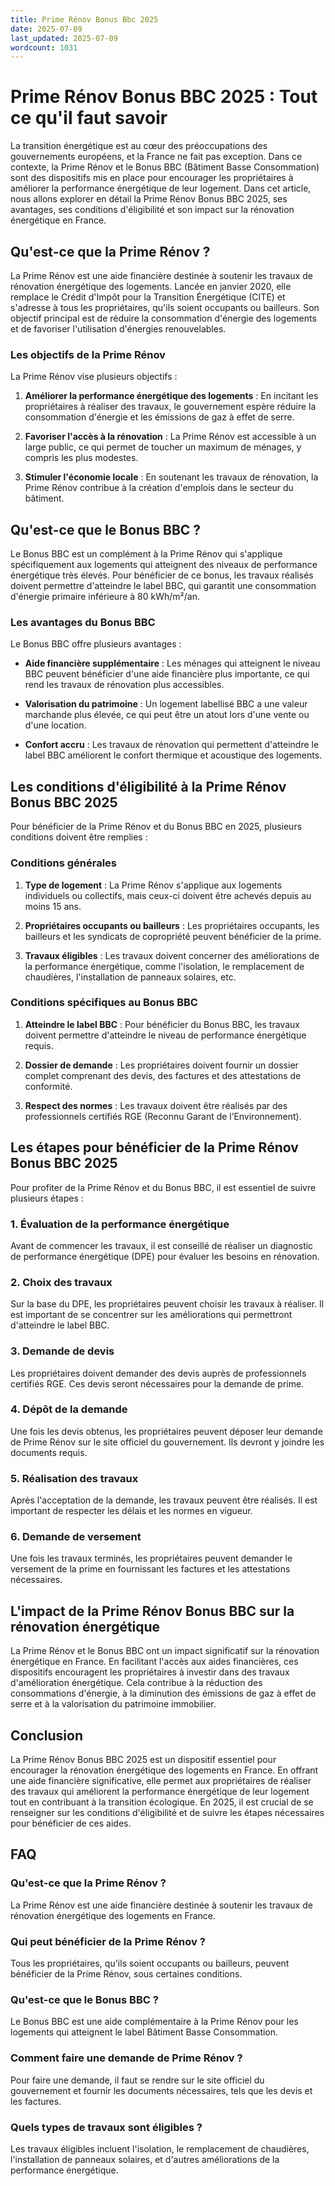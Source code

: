 ```yaml
---
title: Prime Rénov Bonus Bbc 2025
date: 2025-07-09
last_updated: 2025-07-09
wordcount: 1031
---
```


# Prime Rénov Bonus BBC 2025 : Tout ce qu'il faut savoir

La transition énergétique est au cœur des préoccupations des gouvernements européens, et la France ne fait pas exception. Dans ce contexte, la Prime Rénov et le Bonus BBC (Bâtiment Basse Consommation) sont des dispositifs mis en place pour encourager les propriétaires à améliorer la performance énergétique de leur logement. Dans cet article, nous allons explorer en détail la Prime Rénov Bonus BBC 2025, ses avantages, ses conditions d'éligibilité et son impact sur la rénovation énergétique en France.

## Qu'est-ce que la Prime Rénov ?

La Prime Rénov est une aide financière destinée à soutenir les travaux de rénovation énergétique des logements. Lancée en janvier 2020, elle remplace le Crédit d'Impôt pour la Transition Énergétique (CITE) et s'adresse à tous les propriétaires, qu'ils soient occupants ou bailleurs. Son objectif principal est de réduire la consommation d'énergie des logements et de favoriser l'utilisation d'énergies renouvelables.

### Les objectifs de la Prime Rénov

La Prime Rénov vise plusieurs objectifs :

1. **Améliorer la performance énergétique des logements** : En incitant les propriétaires à réaliser des travaux, le gouvernement espère réduire la consommation d'énergie et les émissions de gaz à effet de serre.
   
2. **Favoriser l'accès à la rénovation** : La Prime Rénov est accessible à un large public, ce qui permet de toucher un maximum de ménages, y compris les plus modestes.

3. **Stimuler l'économie locale** : En soutenant les travaux de rénovation, la Prime Rénov contribue à la création d'emplois dans le secteur du bâtiment.

## Qu'est-ce que le Bonus BBC ?

Le Bonus BBC est un complément à la Prime Rénov qui s'applique spécifiquement aux logements qui atteignent des niveaux de performance énergétique très élevés. Pour bénéficier de ce bonus, les travaux réalisés doivent permettre d'atteindre le label BBC, qui garantit une consommation d'énergie primaire inférieure à 80 kWh/m²/an.

### Les avantages du Bonus BBC

Le Bonus BBC offre plusieurs avantages :

- **Aide financière supplémentaire** : Les ménages qui atteignent le niveau BBC peuvent bénéficier d'une aide financière plus importante, ce qui rend les travaux de rénovation plus accessibles.

- **Valorisation du patrimoine** : Un logement labellisé BBC a une valeur marchande plus élevée, ce qui peut être un atout lors d'une vente ou d'une location.

- **Confort accru** : Les travaux de rénovation qui permettent d'atteindre le label BBC améliorent le confort thermique et acoustique des logements.

## Les conditions d'éligibilité à la Prime Rénov Bonus BBC 2025

Pour bénéficier de la Prime Rénov et du Bonus BBC en 2025, plusieurs conditions doivent être remplies :

### Conditions générales

1. **Type de logement** : La Prime Rénov s'applique aux logements individuels ou collectifs, mais ceux-ci doivent être achevés depuis au moins 15 ans.

2. **Propriétaires occupants ou bailleurs** : Les propriétaires occupants, les bailleurs et les syndicats de copropriété peuvent bénéficier de la prime.

3. **Travaux éligibles** : Les travaux doivent concerner des améliorations de la performance énergétique, comme l'isolation, le remplacement de chaudières, l'installation de panneaux solaires, etc.

### Conditions spécifiques au Bonus BBC

1. **Atteindre le label BBC** : Pour bénéficier du Bonus BBC, les travaux doivent permettre d'atteindre le niveau de performance énergétique requis.

2. **Dossier de demande** : Les propriétaires doivent fournir un dossier complet comprenant des devis, des factures et des attestations de conformité.

3. **Respect des normes** : Les travaux doivent être réalisés par des professionnels certifiés RGE (Reconnu Garant de l’Environnement).

## Les étapes pour bénéficier de la Prime Rénov Bonus BBC 2025

Pour profiter de la Prime Rénov et du Bonus BBC, il est essentiel de suivre plusieurs étapes :

### 1. Évaluation de la performance énergétique

Avant de commencer les travaux, il est conseillé de réaliser un diagnostic de performance énergétique (DPE) pour évaluer les besoins en rénovation.

### 2. Choix des travaux

Sur la base du DPE, les propriétaires peuvent choisir les travaux à réaliser. Il est important de se concentrer sur les améliorations qui permettront d'atteindre le label BBC.

### 3. Demande de devis

Les propriétaires doivent demander des devis auprès de professionnels certifiés RGE. Ces devis seront nécessaires pour la demande de prime.

### 4. Dépôt de la demande

Une fois les devis obtenus, les propriétaires peuvent déposer leur demande de Prime Rénov sur le site officiel du gouvernement. Ils devront y joindre les documents requis.

### 5. Réalisation des travaux

Après l'acceptation de la demande, les travaux peuvent être réalisés. Il est important de respecter les délais et les normes en vigueur.

### 6. Demande de versement

Une fois les travaux terminés, les propriétaires peuvent demander le versement de la prime en fournissant les factures et les attestations nécessaires.

## L'impact de la Prime Rénov Bonus BBC sur la rénovation énergétique

La Prime Rénov et le Bonus BBC ont un impact significatif sur la rénovation énergétique en France. En facilitant l'accès aux aides financières, ces dispositifs encouragent les propriétaires à investir dans des travaux d'amélioration énergétique. Cela contribue à la réduction des consommations d'énergie, à la diminution des émissions de gaz à effet de serre et à la valorisation du patrimoine immobilier.

## Conclusion

La Prime Rénov Bonus BBC 2025 est un dispositif essentiel pour encourager la rénovation énergétique des logements en France. En offrant une aide financière significative, elle permet aux propriétaires de réaliser des travaux qui améliorent la performance énergétique de leur logement tout en contribuant à la transition écologique. En 2025, il est crucial de se renseigner sur les conditions d'éligibilité et de suivre les étapes nécessaires pour bénéficier de ces aides.

## FAQ

### Qu'est-ce que la Prime Rénov ?

La Prime Rénov est une aide financière destinée à soutenir les travaux de rénovation énergétique des logements en France.

### Qui peut bénéficier de la Prime Rénov ?

Tous les propriétaires, qu'ils soient occupants ou bailleurs, peuvent bénéficier de la Prime Rénov, sous certaines conditions.

### Qu'est-ce que le Bonus BBC ?

Le Bonus BBC est une aide complémentaire à la Prime Rénov pour les logements qui atteignent le label Bâtiment Basse Consommation.

### Comment faire une demande de Prime Rénov ?

Pour faire une demande, il faut se rendre sur le site officiel du gouvernement et fournir les documents nécessaires, tels que les devis et les factures.

### Quels types de travaux sont éligibles ?

Les travaux éligibles incluent l'isolation, le remplacement de chaudières, l'installation de panneaux solaires, et d'autres améliorations de la performance énergétique.